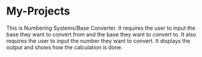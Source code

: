 # My-Projects
This is Numbering Systems/Base Converter.
It requires the user to input the base they want to convert from and the base they want to convert to.
It also requires the user to input the number they want to convert.
It displays the output and shows how the calculation is done.
